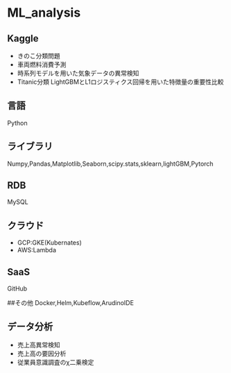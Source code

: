 # ML_analysis

## Kaggle
- きのこ分類問題
- 車両燃料消費予測
- 時系列モデルを用いた気象データの異常検知
- Titanic分類 LightGBMとL1ロジスティクス回帰を用いた特徴量の重要性比較

## 言語
Python

## ライブラリ
Numpy,Pandas,Matplotlib,Seaborn,scipy.stats,sklearn,lightGBM,Pytorch

## RDB
MySQL

## クラウド
- GCP:GKE(Kubernates)
- AWS:Lambda

## SaaS
GitHub

##その他
Docker,Helm,Kubeflow,ArudinoIDE

## データ分析
- 売上高異常検知
- 売上高の要因分析
- 従業員意識調査のχ二乗検定


